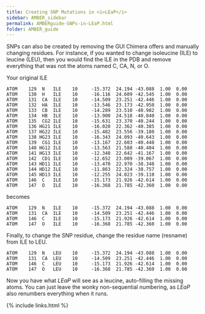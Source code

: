 ```yaml
---
title: Creating SNP Mutations in <i>LEaP</i>
sidebar: AMBER_sidebar
permalink: AMBERguide-SNPs-in-LEaP.html
folder: AMBER_guide
---
```


<link rel="stylesheet" href="css/theme-orange.css">

SNPs can also be created by removing the GUI Chimera offers and manually
changing residues.
For instance, if you wanted to change isoleucine (ILE) to leucine (LEU),
then you would find the ILE in the PDB and remove everything that was not the
atoms named C, CA, N, or O.

Your original ILE
```
ATOM    129  N   ILE    10     -15.372  24.194 -43.088  1.00  0.00
ATOM    130  H   ILE    10     -16.116  24.609 -42.545  1.00  0.00
ATOM    131  CA  ILE    10     -14.509  23.251 -42.446  1.00  0.00
ATOM    132  HA  ILE    10     -13.546  23.173 -42.950  1.00  0.00
ATOM    133  CB  ILE    10     -14.289  23.510 -40.982  1.00  0.00
ATOM    134  HB  ILE    10     -13.900  24.518 -40.840  1.00  0.00
ATOM    135  CG2 ILE    10     -15.631  23.370 -40.244  1.00  0.00
ATOM    136 HG21 ILE    10     -16.020  22.362 -40.385  1.00  0.00
ATOM    137 HG22 ILE    10     -15.482  23.556 -39.180  1.00  0.00
ATOM    138 HG23 ILE    10     -16.343  24.093 -40.643  1.00  0.00
ATOM    139  CG1 ILE    10     -13.167  22.603 -40.448  1.00  0.00
ATOM    140 HG12 ILE    10     -13.563  21.588 -40.404  1.00  0.00
ATOM    141 HG13 ILE    10     -12.348  22.642 -41.167  1.00  0.00
ATOM    142  CD1 ILE    10     -12.652  23.009 -39.067  1.00  0.00
ATOM    143 HD11 ILE    10     -13.470  22.970 -38.348  1.00  0.00
ATOM    144 HD12 ILE    10     -11.863  22.324 -38.757  1.00  0.00
ATOM    145 HD13 ILE    10     -12.255  24.023 -39.110  1.00  0.00
ATOM    146  C   ILE    10     -15.173  21.926 -42.614  1.00  0.00
ATOM    147  O   ILE    10     -16.368  21.785 -42.360  1.00  0.00
```

becomes
```
ATOM    129  N   ILE    10     -15.372  24.194 -43.088  1.00  0.00
ATOM    131  CA  ILE    10     -14.509  23.251 -42.446  1.00  0.00
ATOM    146  C   ILE    10     -15.173  21.926 -42.614  1.00  0.00
ATOM    147  O   ILE    10     -16.368  21.785 -42.360  1.00  0.00
```

Finally, to change the SNP residue, change the residue name (resname)
from ILE to LEU.
```
ATOM    129  N   LEU    10     -15.372  24.194 -43.088  1.00  0.00
ATOM    131  CA  LEU    10     -14.509  23.251 -42.446  1.00  0.00
ATOM    146  C   LEU    10     -15.173  21.926 -42.614  1.00  0.00
ATOM    147  O   LEU    10     -16.368  21.785 -42.360  1.00  0.00
```

Now you have what *LEaP* will see as a leucine, auto-filling the missing atoms. 
You can just leave the wonky non-sequential numbering, as *LEaP* also renumbers
everything when it runs.

{% include links.html %}
